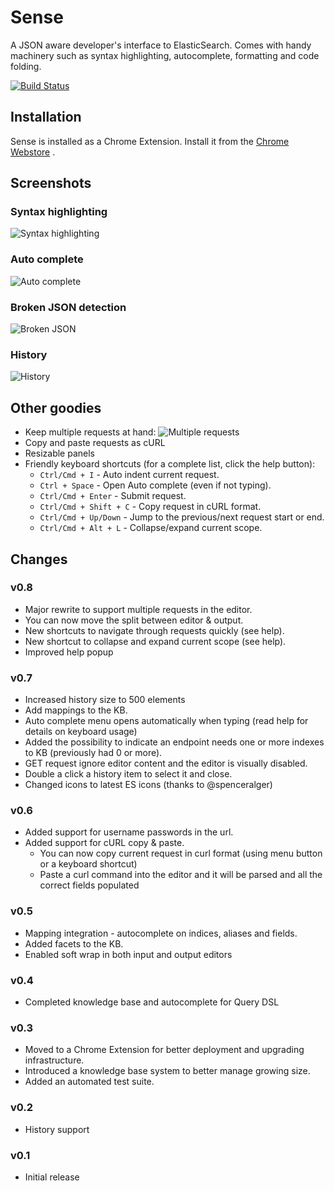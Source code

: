 Sense
=====

A JSON aware developer's interface to ElasticSearch. Comes with handy machinery such as syntax highlighting, autocomplete,
formatting and code folding.

[![Build Status](https://travis-ci.org/bleskes/sense.png)](https://travis-ci.org/bleskes/sense)

Installation
------------

Sense is installed as a Chrome Extension. Install it from
the [Chrome Webstore](http://bit.ly/es_sense) .

Screenshots
-----------

### Syntax highlighting
![Syntax highlighting](https://github.com/bleskes/sense/raw/multi_req/docs/syntaxhighlighting.png)

### Auto complete
![Auto complete](https://github.com/bleskes/sense/raw/multi_req/docs/autocomplete.png)

### Broken JSON detection
![Broken JSON](https://github.com/bleskes/sense/raw/multi_req/docs/broken.png)

### History
![History](https://github.com/bleskes/sense/raw/multi_req/docs/history.png)

Other goodies
-----

- Keep multiple requests at hand:
  ![Multiple requests](https://github.com/bleskes/sense/raw/multi_req/docs/requestformat.png)
- Copy and paste requests as cURL
- Resizable panels
- Friendly keyboard shortcuts (for a complete list, click the help button):
    * `Ctrl/Cmd + I`         - Auto indent current request.
    * `Ctrl + Space`         - Open Auto complete (even if not typing).
    * `Ctrl/Cmd + Enter`     - Submit request.
    * `Ctrl/Cmd + Shift + C` - Copy request in cURL format.
    * `Ctrl/Cmd + Up/Down`   - Jump to the previous/next request start or end.
    * `Ctrl/Cmd + Alt + L`   - Collapse/expand current scope.

Changes
-------

### v0.8
- Major rewrite to support multiple requests in the editor.
- You can now move the split between editor & output.
- New shortcuts to navigate through requests quickly (see help).
- New shortcut to collapse and expand current scope (see help).
- Improved help popup

### v0.7
- Increased history size to 500 elements
- Add mappings to the KB.
- Auto complete menu opens automatically when typing (read help for details on keyboard usage)
- Added the possibility to indicate an endpoint needs one or more indexes to KB (previously had 0 or more).
- GET request ignore editor content and the editor is visually disabled.
- Double a click a history item to select it and close.
- Changed icons to latest ES icons (thanks to @spenceralger)

### v0.6
- Added support for username passwords in the url.
- Added support for cURL copy & paste.
    - You can now copy current request in curl format (using menu button or a keyboard shortcut)
    - Paste a curl command into the editor and it will be parsed and all the correct fields populated

### v0.5
- Mapping integration - autocomplete on indices, aliases and fields.
- Added facets to the KB.
- Enabled soft wrap in both input and output editors

### v0.4
- Completed knowledge base and autocomplete for Query DSL

### v0.3
- Moved to a Chrome Extension for better deployment and upgrading infrastructure.
- Introduced a knowledge base system to better manage growing size.
- Added an automated test suite.

### v0.2
- History support

### v0.1
- Initial release
